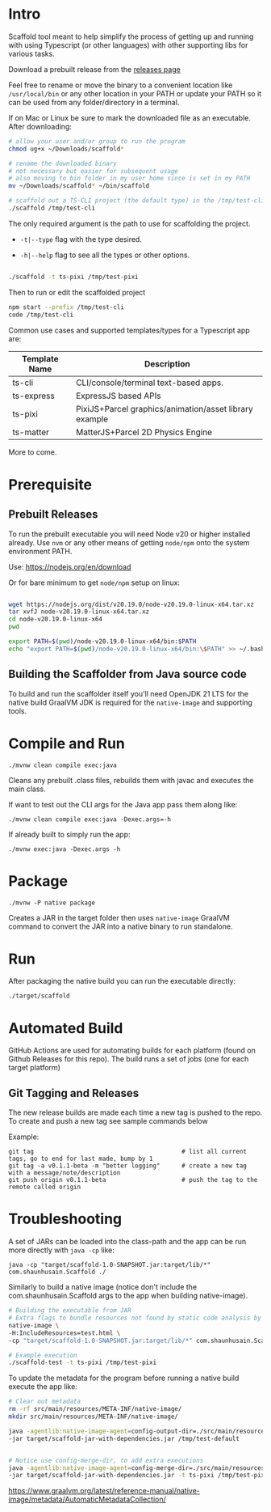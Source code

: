 # Intro

Scaffold tool meant to help simplify the process of getting up and running with using Typescript (or other languages) with other supporting libs for various tasks.

Download a prebuilt release from the [releases page](https://github.com/shusain/scaffold/releases/)

Feel free to rename or move the binary to a convenient location like `/usr/local/bin` or any other location in your PATH or update your PATH so it can be used from any folder/directory in a terminal.

If on Mac or Linux be sure to mark the downloaded file as an executable.  After downloading:

```sh
# allow your user and/or group to run the program
chmod ug+x ~/Downloads/scaffold*

# rename the downloaded binary
# not necessary but easier for subsequent usage
# also moving to bin folder in my user home since is set in my PATH
mv ~/Downloads/scaffold* ~/bin/scaffold

# scaffold out a TS-CLI project (the default type) in the /tmp/test-cli folder
./scaffold /tmp/test-cli
```

The only required argument is the path to use for scaffolding the project.

 - `-t|--type` flag with the type desired.

 - `-h|--help` flag to see all the types or other options.

```bash

./scaffold -t ts-pixi /tmp/test-pixi
```

Then to run or edit the scaffolded project
```sh
npm start --prefix /tmp/test-cli
code /tmp/test-cli
```

Common use cases and supported templates/types for a Typescript app are:

Template Name | Description
------------- | --------------
ts-cli        | CLI/console/terminal text-based apps.
ts-express    | ExpressJS based APIs
ts-pixi       | PixiJS+Parcel graphics/animation/asset library example
ts-matter     | MatterJS+Parcel 2D Physics Engine

More to come.

# Prerequisite

## Prebuilt Releases

To run the prebuilt executable you will need Node v20 or higher installed already.  Use `nvm` or any other means of getting `node/npm` onto the system environment PATH.

Use: https://nodejs.org/en/download

Or for bare minimum to get `node/npm` setup on linux:

```bash

wget https://nodejs.org/dist/v20.19.0/node-v20.19.0-linux-x64.tar.xz     # Download the compressed package
tar xvfJ node-v20.19.0-linux-x64.tar.xz                                  # Extract the contents
cd node-v20.19.0-linux-x64                                               # Go into extracted folder
pwd                                                                      # Print working/current directory full path

export PATH=$(pwd)/node-v20.19.0-linux-x64/bin:$PATH                     # Update current PATH env var so can use immediately
echo "export PATH=$(pwd)/node-v20.19.0-linux-x64/bin:\$PATH" >> ~/.bashrc # Update bash runtime config so each new bash session sets this up

```


## Building the Scaffolder from Java source code

To build and run the scaffolder itself you'll need OpenJDK 21 LTS for the native build GraalVM JDK is required for the `native-image` and supporting tools.

# Compile and Run

`./mvnw clean compile exec:java`

Cleans any prebuilt .class files, rebuilds them with javac and executes the main class.

If want to test out the CLI args for the Java app pass them along like:

`./mvnw clean compile exec:java -Dexec.args=-h`

If already built to simply run the app:

`./mvnw exec:java -Dexec.args -h`

# Package

`./mvnw -P native package`

Creates a JAR in the target folder then uses `native-image` GraalVM command to convert the JAR into a native binary to run standalone.

# Run

After packaging the native build you can run the executable directly:

`./target/scaffold`

# Automated Build

GitHub Actions are used for automating builds for each platform (found on Github Releases for this repo).  The build runs a set of jobs (one for each target platform)

## Git Tagging and Releases
The new release builds are made each time a new tag is pushed to the repo.  To create and push a new tag see sample commands below

Example:
```
git tag                                         # list all current tags, go to end for last made, bump by 1
git tag -a v0.1.1-beta -m "better logging"      # create a new tag with a message/note/description
git push origin v0.1.1-beta                     # push the tag to the remote called origin
```

# Troubleshooting

A set of JARs can be loaded into the class-path and the app can be run more directly with `java -cp` like:

`java -cp "target/scaffold-1.0-SNAPSHOT.jar:target/lib/*" com.shaunhusain.Scaffold ./`

Similarly to build a native image (notice don't include the com.shaunhusain.Scaffold args to the app when building native-image).

```bash
# Building the executable from JAR
# Extra flags to bundle resources not found by static code analysis by Graal native-image builder
native-image \
-H:IncludeResources=test.html \
-cp "target/scaffold-1.0-SNAPSHOT.jar:target/lib/*" com.shaunhusain.Scaffold scaffold-test

# Example execution
./scaffold-test -t ts-pixi /tmp/test-pixi
```

To update the metadata for the program before running a native build execute the app like:

```bash
# Clear out metadata
rm -rf src/main/resources/META-INF/native-image/
mkdir src/main/resources/META-INF/native-image/

java -agentlib:native-image-agent=config-output-dir=./src/main/resources/META-INF/native-image/ \
-jar target/scaffold-jar-with-dependencies.jar /tmp/test-default


# Notice use config-merge-dir, to add extra executions
java -agentlib:native-image-agent=config-merge-dir=./src/main/resources/META-INF/native-image/ \
-jar target/scaffold-jar-with-dependencies.jar -t ts-pixi /tmp/test-pixi
```

https://www.graalvm.org/latest/reference-manual/native-image/metadata/AutomaticMetadataCollection/
